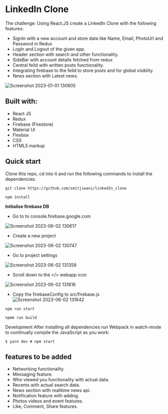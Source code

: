 # LinkedIn Clone

The challenge:
Using React.JS create a LinkedIn Clone with the following features:

* SignIn with a new account and store data like Name, Email, PhotoUrl and Password in Redux
* LogIn and Logout of the given app.
* Header section with search and other functionality.
* SideBar with account details fetched from redux
* Central feild with written posts functionality.
* Integrating firebase to the feild to store posts and for global visiblity.
* News section with Latest news.



![Screenshot 2023-01-01 130605](https://user-images.githubusercontent.com/78549024/210163932-9ab32272-083b-4da8-bddf-ecb624df52fd.png)



## Built with:
* React JS
* Redux
* Firebase (Firestore)
* Material UI
* Flexbox
* CSS
* HTML5 markup

## Quick start
Clone this repo, cd into it and run the following commands to install the dependencies:

```
git clone https://github.com/smitjiwani/linkedIn_clone
```
```
npm install
```

**Initialise firebase DB**

* Go to to console.firebase.google.com

![Screenshot 2023-06-02 130617](https://github.com/smitjiwani/linkedIn_clone/assets/78549024/1b1ac2a3-4bb4-4e28-af4a-d6aeee13c67f)

* Create a new project

![Screenshot 2023-06-02 130747](https://github.com/smitjiwani/linkedIn_clone/assets/78549024/8286a9fc-fcf5-4beb-92fc-74df7528a3d7)

* Go to project settings

![Screenshot 2023-06-02 131359](https://github.com/smitjiwani/linkedIn_clone/assets/78549024/df471e5b-e894-402d-94b3-804edc1a636b)

* Scroll down to the </> webapp icon

![Screenshot 2023-06-02 131616](https://github.com/smitjiwani/linkedIn_clone/assets/78549024/add16c18-c493-4dcd-8ee3-2cac69f65f6f)

* Copy the firebaseConfig to src/firebase.js
![Screenshot 2023-06-02 131642](https://github.com/smitjiwani/linkedIn_clone/assets/78549024/ba3c2257-e76a-4891-9e1c-1d84fdb80d08)




```
npm run start
``` 
```
npmm run build
```
Development
After installing all dependencies run Webpack in watch-mode to continually compile the JavaScript as you work:

```
$ yarn dev # npm start
```

## features to be added

* Networking functionality.
* Messaging feature.
* Who viewed you functionality with actual data.
* Recents with actual search data.
* News section with realitime news api.
* Notification feature with adding.
* Photos videos and event features.
* Like, Comment, Share features.
